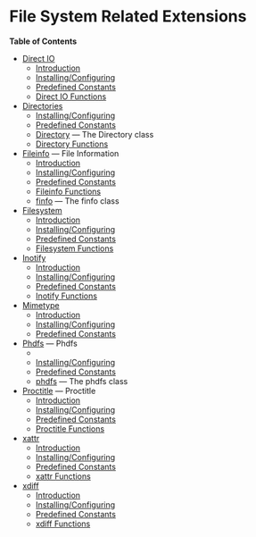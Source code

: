 File System Related Extensions
==============================

**Table of Contents**

-   [Direct IO](/book/dio.html)
    -   [Introduction](/intro/dio.html)
    -   [Installing/Configuring](/dio/setup.html)
    -   [Predefined Constants](/dio/constants.html)
    -   [Direct IO Functions](/ref/dio.html)
-   [Directories](/book/dir.html)
    -   [Installing/Configuring](/dir/setup.html)
    -   [Predefined Constants](/dir/constants.html)
    -   [Directory](/class/directory.html) — The Directory class
    -   [Directory Functions](/ref/dir.html)
-   [Fileinfo](/book/fileinfo.html) — File Information
    -   [Introduction](/intro/fileinfo.html)
    -   [Installing/Configuring](/fileinfo/setup.html)
    -   [Predefined Constants](/fileinfo/constants.html)
    -   [Fileinfo Functions](/ref/fileinfo.html)
    -   [finfo](/class/finfo.html) — The finfo class
-   [Filesystem](/book/filesystem.html)
    -   [Introduction](/intro/filesystem.html)
    -   [Installing/Configuring](/filesystem/setup.html)
    -   [Predefined Constants](/filesystem/constants.html)
    -   [Filesystem Functions](/ref/filesystem.html)
-   [Inotify](/book/inotify.html)
    -   [Introduction](/intro/inotify.html)
    -   [Installing/Configuring](/inotify/setup.html)
    -   [Predefined Constants](/inotify/constants.html)
    -   [Inotify Functions](/ref/inotify.html)
-   [Mimetype](/book/mime-magic.html)
    -   [Introduction](/intro/mime-magic.html)
    -   [Installing/Configuring](/mime-magic/setup.html)
    -   [Predefined Constants](/mime-magic/constants.html)
-   [Phdfs](/book/phdfs.html) — Phdfs
    -   [](/intro/phdfs.html)
    -   [Installing/Configuring](/phdfs/setup.html)
    -   [Predefined Constants](/phdfs/constants.html)
    -   [phdfs](/class/phdfs.html) — The phdfs class
-   [Proctitle](/book/proctitle.html) — Proctitle
    -   [Introduction](/intro/proctitle.html)
    -   [Installing/Configuring](/proctitle/setup.html)
    -   [Predefined Constants](/proctitle/constants.html)
    -   [Proctitle Functions](/ref/proctitle.html)
-   [xattr](/book/xattr.html)
    -   [Introduction](/intro/xattr.html)
    -   [Installing/Configuring](/xattr/setup.html)
    -   [Predefined Constants](/xattr/constants.html)
    -   [xattr Functions](/ref/xattr.html)
-   [xdiff](/book/xdiff.html)
    -   [Introduction](/intro/xdiff.html)
    -   [Installing/Configuring](/xdiff/setup.html)
    -   [Predefined Constants](/xdiff/constants.html)
    -   [xdiff Functions](/ref/xdiff.html)
